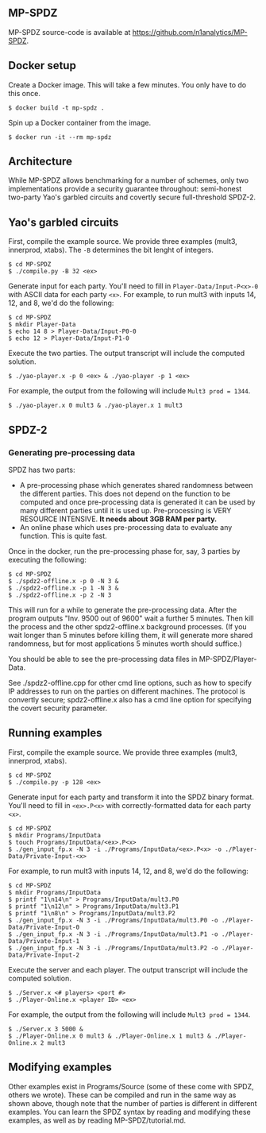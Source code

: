 ## MP-SPDZ

MP-SPDZ source-code is available at https://github.com/n1analytics/MP-SPDZ.

## Docker setup

Create a Docker image. This will take a few minutes. You only have to do this
once.
```
$ docker build -t mp-spdz .
```

Spin up a Docker container from the image.
```
$ docker run -it --rm mp-spdz
```

## Architecture

While MP-SPDZ allows benchmarking for a number of schemes, only two implementations provide a security guarantee throughout: semi-honest two-party Yao's garbled circuits and covertly secure full-threshold SPDZ-2.

## Yao's garbled circuits

First, compile the example source. We provide three examples (mult3, innerprod, xtabs). The `-B` determines the bit lenght of integers.
```
$ cd MP-SPDZ
$ ./compile.py -B 32 <ex>
```

Generate input for each party.
You'll need to fill in `Player-Data/Input-P<x>-0` with ASCII data for each party
`<x>`.
For example, to run mult3 with inputs 14, 12, and 8, we'd do the following:
```
$ cd MP-SPDZ
$ mkdir Player-Data
$ echo 14 8 > Player-Data/Input-P0-0
$ echo 12 > Player-Data/Input-P1-0
```

Execute the two parties. The output transcript will include the
computed solution.
``` 
$ ./yao-player.x -p 0 <ex> & ./yao-player -p 1 <ex>
```

For example, the output from the following will include `Mult3 prod = 1344`. 
```
$ ./yao-player.x 0 mult3 & ./yao-player.x 1 mult3
```

## SPDZ-2

### Generating pre-processing data

SPDZ has two parts:
- A pre-processing phase which generates shared randomness between the different parties. 
    This does not depend on the function to be computed and once pre-processing data is generated
    it can be used by many different parties until it is used up. 
    Pre-processing is VERY RESOURCE INTENSIVE. **It needs about 3GB RAM per party.**
- An online phase which uses pre-processing data to evaluate any function. This is quite fast.

Once in the docker, run the pre-processing phase for, say, 3 parties by executing the following:
```
$ cd MP-SPDZ
$ ./spdz2-offline.x -p 0 -N 3 &
$ ./spdz2-offline.x -p 1 -N 3 &
$ ./spdz2-offline.x -p 2 -N 3
```

This will run for a while to generate the pre-processing data. After the program outputs "Inv. 9500 out of 9600" wait a further 5 minutes. Then kill the process and the other spdz2-offline.x background processes. (If you wait longer than 5 minutes before killing them, it will generate more shared randomness, but for most applications 5 minutes worth should suffice.)

You should be able to see the pre-processing data files in MP-SPDZ/Player-Data.

See ./spdz2-offline.cpp for other cmd line options, such as how to specify IP addresses to run on the parties on different machines. The protocol is convertly secure; spdz2-offline.x also has a cmd line option for specifying the covert security parameter.

## Running examples

First, compile the example source. We provide three examples (mult3, innerprod,
xtabs).
```
$ cd MP-SPDZ
$ ./compile.py -p 128 <ex>
```

Generate input for each party and transform it into the SPDZ binary format.
You'll need to fill in `<ex>.P<x>` with correctly-formatted data for each party
`<x>`.
```
$ cd MP-SPDZ
$ mkdir Programs/InputData
$ touch Programs/InputData/<ex>.P<x> 
$ ./gen_input_fp.x -N 3 -i ./Programs/InputData/<ex>.P<x> -o ./Player-Data/Private-Input-<x>
```

For example, to run mult3 with inputs 14, 12, and 8, we'd do the following:
```
$ cd MP-SPDZ
$ mkdir Programs/InputData
$ printf "1\n14\n" > Programs/InputData/mult3.P0 
$ printf "1\n12\n" > Programs/InputData/mult3.P1 
$ printf "1\n8\n" > Programs/InputData/mult3.P2 
$ ./gen_input_fp.x -N 3 -i ./Programs/InputData/mult3.P0 -o ./Player-Data/Private-Input-0
$ ./gen_input_fp.x -N 3 -i ./Programs/InputData/mult3.P1 -o ./Player-Data/Private-Input-1
$ ./gen_input_fp.x -N 3 -i ./Programs/InputData/mult3.P2 -o ./Player-Data/Private-Input-2
```

Execute the server and each player. The output transcript will include the
computed solution.
``` 
$ ./Server.x <# players> <port #> 
$ ./Player-Online.x <player ID> <ex>
```

For example, the output from the following will include `Mult3 prod = 1344`. 
```
$ ./Server.x 3 5000 &
$ ./Player-Online.x 0 mult3 & ./Player-Online.x 1 mult3 & ./Player-Online.x 2 mult3
```

## Modifying examples

Other examples exist in Programs/Source (some of these come with SPDZ, others we wrote). These can be compiled and run in the same way as shown above, though note that the number of parties is different in different examples. You can learn the SPDZ syntax by reading and modifying these examples, as well as by reading MP-SPDZ/tutorial.md.
